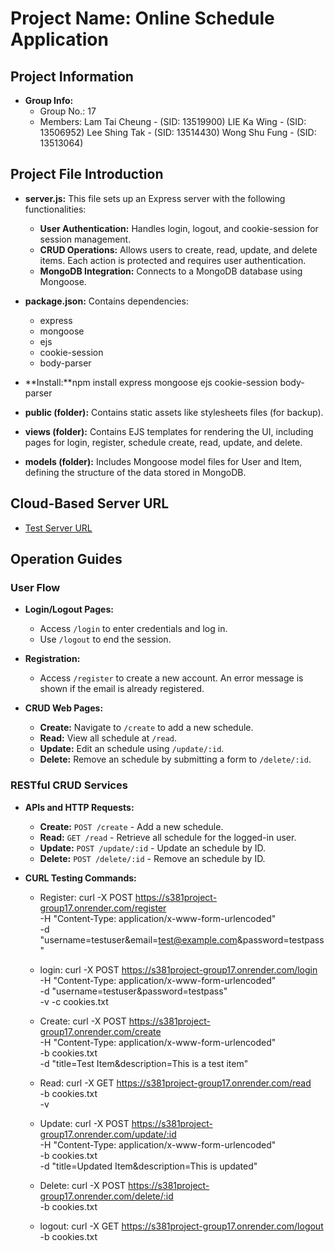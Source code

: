 # Project Name: Online Schedule Application

## Project Information
- **Group Info:** 
  - Group No.: 17
  - Members: 
  Lam Tai Cheung -  (SID: 13519900)
  LIE Ka Wing  -  (SID: 13506952)
  Lee Shing Tak  -  (SID: 13514430)
  Wong Shu Fung  -  (SID: 13513064)
    
## Project File Introduction
- **server.js:** This file sets up an Express server with the following functionalities:
  - **User Authentication:** Handles login, logout, and cookie-session for session management.
  - **CRUD Operations:** Allows users to create, read, update, and delete items. Each action is protected and requires user authentication.
  - **MongoDB Integration:** Connects to a MongoDB database using Mongoose.

- **package.json:** Contains dependencies:
  - express
  - mongoose
  - ejs
  - cookie-session
  - body-parser
  
- **Install:**npm install express mongoose ejs cookie-session body-parser

- **public (folder):** Contains static assets like stylesheets files (for backup).

- **views (folder):** Contains EJS templates for rendering the UI, including pages for login, register, schedule create, read, update, and delete.

- **models (folder):** Includes Mongoose model files for User and Item, defining the structure of the data stored in MongoDB.

## Cloud-Based Server URL
- [Test Server URL](https://.render.com/)

## Operation Guides

### User Flow
- **Login/Logout Pages:**
  - Access `/login` to enter credentials and log in.
  - Use `/logout` to end the session.

- **Registration:**
  - Access `/register` to create a new account. An error message is shown if the email is already registered.

- **CRUD Web Pages:**
  - **Create:** Navigate to `/create` to add a new schedule.
  - **Read:** View all schedule at `/read`.
  - **Update:** Edit an schedule using `/update/:id`.
  - **Delete:** Remove an schedule by submitting a form to `/delete/:id`.
  
### RESTful CRUD Services
- **APIs and HTTP Requests:**
  - **Create:** `POST /create` - Add a new schedule.
  - **Read:** `GET /read` - Retrieve all schedule for the logged-in user.
  - **Update:** `POST /update/:id` - Update an schedule by ID.
  - **Delete:** `POST /delete/:id` - Remove an schedule by ID.
  
- **CURL Testing Commands:**
  - Register: curl -X POST https://s381project-group17.onrender.com/register \
  -H "Content-Type: application/x-www-form-urlencoded" \
  -d "username=testuser&email=test@example.com&password=testpass"
  
  - login: curl -X POST https://s381project-group17.onrender.com/login \
  -H "Content-Type: application/x-www-form-urlencoded" \
  -d "username=testuser&password=testpass" \
  -v -c cookies.txt
  
  - Create: curl -X POST https://s381project-group17.onrender.com/create \
  -H "Content-Type: application/x-www-form-urlencoded" \
  -b cookies.txt \
  -d "title=Test Item&description=This is a test item"
  
  - Read: curl -X GET https://s381project-group17.onrender.com/read \
  -b cookies.txt \
  -v
  
  - Update: curl -X POST https://s381project-group17.onrender.com/update/:id \
  -H "Content-Type: application/x-www-form-urlencoded" \
  -b cookies.txt \
  -d "title=Updated Item&description=This is updated"

  - Delete: curl -X POST https://s381project-group17.onrender.com/delete/:id \
  -b cookies.txt
  
  - logout: curl -X GET https://s381project-group17.onrender.com/logout \
  -b cookies.txt
